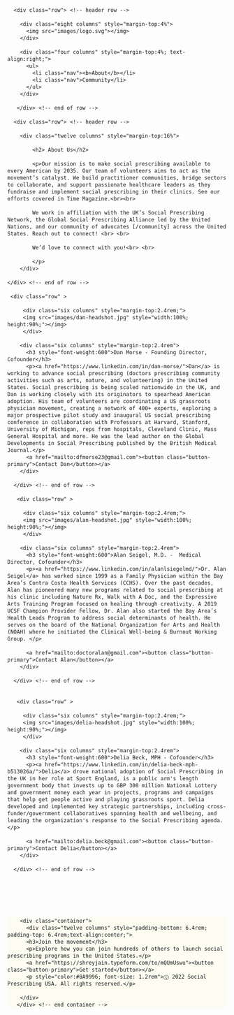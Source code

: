 
<!DOCTYPE html>
<html lang="en">
<head>

  <!-- Basic Page Needs
  –––––––––––––––––––––––––––––––––––––––––––––––––– -->
  <meta charset="utf-8">
  <title>Social Prescribing USA</title>
  <meta name="description" content="">
  <meta name="author" content="">

  <!-- Mobile Specific Metas
  –––––––––––––––––––––––––––––––––––––––––––––––––– -->
  <meta name="viewport" content="width=device-width, initial-scale=1">

  <!-- FONT
  –––––––––––––––––––––––––––––––––––––––––––––––––– -->
<link rel="preconnect" href="https://fonts.googleapis.com"> 
<link rel="preconnect" href="https://fonts.gstatic.com" crossorigin> 
<link href="https://fonts.googleapis.com/css2?family=DM+Sans:ital,wght@0,400;0,500;0,700;1,400;1,700&family=Poppins:wght@100;200;300;400;600;800&family=Quicksand:wght@300;400;600;700&display=swap" rel="stylesheet">

  <!-- CSS
  –––––––––––––––––––––––––––––––––––––––––––––––––– -->
  <link rel="stylesheet" href="css/normalize.css">
  <link rel="stylesheet" href="css/skeleton.css">
  <link rel="stylesheet" href="css/text-rotation.css">


  <!-- Favicon
  –––––––––––––––––––––––––––––––––––––––––––––––––– -->
  <link rel="icon" type="image/png" href="images/favicon.png">

</head>
<body>

  <!-- Primary Page Layout
  –––––––––––––––––––––––––––––––––––––––––––––––––– -->
  <div class="container">

  	  <div class="row"> <!-- header row --> 

        <div class="eight columns" style="margin-top:4%"> 
          <img src="images/logo.svg"></img>
        </div>

        <div class="four columns" style="margin-top:4%; text-align:right;">
          <ul>
            <li class="nav"><b>About</b></li>
            <li class="nav">Community</li>
          </ul> 
        </div>

       </div> <!-- end of row --> 

      <div class="row"> <!-- header row --> 

        <div class="twelve columns" style="margin-top:16%"> 

			<h2> About Us</h2>

			<p>Our mission is to make social prescribing available to every American by 2035. Our team of volunteers aims to act as the movement’s catalyst. We build practitioner communities, bridge sectors to collaborate, and support passionate healthcare leaders as they fundraise and implement social prescribing in their clinics. See our efforts covered in Time Magazine.<br><br>

			We work in affiliation with the UK’s Social Prescribing Network, the Global Social Prescribing Alliance led by the United Nations, and our community of advocates [/community] across the United States. Reach out to connect! <br> <br> 

			We’d love to connect with you!<br> <br>

			</p>
		</div>

	</div> <!-- end of row -->

	 <div class="row" >

         <div class="six columns" style="margin-top:2.4rem;">
      	 <img src="images/dan-headshot.jpg" style="width:100%; height:90%;"></img>
         </div>

        <div class="six columns" style="margin-top:2.4rem">
          <h3 style="font-weight:600">Dan Morse - Founding Director, Cofounder</h3>
          <p><a href="https://www.linkedin.com/in/dan-morse/">Dan</a> is working to advance social prescribing (doctors prescribing community activities such as arts, nature, and volunteering) in the United States. Social prescribing is being scaled nationwide in the UK, and Dan is working closely with its originators to spearhead American adoption. His team of volunteers are coordinating a US grassroots physician movement, creating a network of 400+ experts, exploring a major prospective pilot study and inaugural US social prescribing conference in collaboration with Professors at Harvard, Stanford, University of Michigan, reps from hospitals, Cleveland Clinic, Mass General Hospital and more. He was the lead author on the Global Developments in Social Prescribing published by the British Medical Journal.</p>
          <a href="mailto:dfmorse23@gmail.com"><button class="button-primary">Contact Dan</button></a>
        </div>

      </div> <!-- end of row --> 

       <div class="row" >

         <div class="six columns" style="margin-top:2.4rem;">
      	 <img src="images/alan-headshot.jpg" style="width:100%; height:90%;"></img>
         </div>

        <div class="six columns" style="margin-top:2.4rem">
          <h3 style="font-weight:600">Alan Seigel, M.D. -  Medical Director, Cofounder</h3>
          <p><a href="https://www.linkedin.com/in/alanlsiegelmd/">Dr. Alan Seigel</a> has worked since 1999 as a Family Physician within the Bay Area’s Contra Costa Health Services (CCHS). Over the past decades, Alan has pioneered many new programs related to social prescribing at his clinic including Nature Rx, Walk with A Doc, and the Expressive Arts Training Program focused on healing through creativity. A 2019 UCSF Champion Provider Fellow, Dr. Alan also started the Bay Area’s Health Leads Program to address social determinants of health. He serves on the board of the National Organization for Arts and Health (NOAH) where he initiated the Clinical Well-being & Burnout Working Group. </p>

          <a href="mailto:doctoralan@gmail.com"><button class="button-primary">Contact Alan</button></a>
        </div>

      </div> <!-- end of row --> 


       <div class="row" >

         <div class="six columns" style="margin-top:2.4rem;">
      	 <img src="images/delia-headshot.jpg" style="width:100%; height:90%;"></img>
         </div>

        <div class="six columns" style="margin-top:2.4rem">
          <h3 style="font-weight:600">Delia Beck, MPH - Cofounder</h3>
          <p><a href="https://www.linkedin.com/in/delia-beck-mph-b513026a/">Delia</a> drove national adoption of Social Prescribing in the UK in her role at Sport England, is a public arm's length government body that invests up to GBP 300 million National Lottery and government money each year in projects, programs and campaigns that help get people active and playing grassroots sport. Delia developed and implemented key strategic partnerships, including cross-funder/government collaboratives spanning health and wellbeing, and leading the organization's response to the Social Prescribing agenda.</p>
          
          <a href="mailto:delia.beck@gmail.com"><button class="button-primary">Contact Delia</button></a>
        </div>

      </div> <!-- end of row --> 


</div> <!-- end of container -->

<div class="row" style="width:100%; height: auto; background-color:#FDFCF1; margin-top:6.4rem">
        <!-- <img src="images/bubbles-end.svg" style="position: absolute; width:100%; height:280px; "></img> -->

        <div class="container">
          <div class="twelve columns" style="padding-bottom: 6.4rem; padding-top: 6.4rem;text-align:center;">
          <h3>Join the movement</h3>
          <p>Explore how you can join hundreds of others to launch social prescribing programs in the United States.</p>
          <a href="https://shreyjain.typeform.com/to/mQUmUswu"><button class="button-primary">Get started</button></a>
          <p style="color:#8A9996; font-size: 1.2rem">ⓒ 2022 Social Prescribing USA. All rights reserved.</p>

        </div> 
       </div> <!-- end container --> 

   </div> <!-- end of row --> 


<!-- End Document
  –––––––––––––––––––––––––––––––––––––––––––––––––– -->
</body>
</html>



